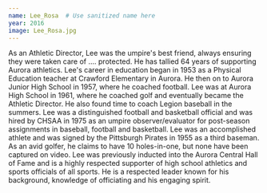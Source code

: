 ```yaml
---
name: Lee_Rosa  # Use sanitized name here
year: 2016
image: Lee_Rosa.jpg
---
```


As an Athletic Director, Lee was the umpire's best friend, always ensuring they were taken
care of .... protected. He has tallied 64 years of supporting Aurora athletics. Lee's career in
education began in 1953 as a Physical Education teacher at Crawford Elementary in Aurora.
He then on to Aurora Junior High School in 1957, where he coached football. Lee was at
Aurora High School in 1961, where he coached golf and eventually became the Athletic
Director. He also found time to coach Legion baseball in the summers.
Lee was a distinguished football and basketball official and was hired by CHSAA in 1975 as
an umpire observer/evaluator for post-season assignments in baseball, football and
basketball.
Lee was an accomplished athlete and was signed by the Pittsburgh Pirates in 1955 as a third
baseman. As an avid golfer, he claims to have 10 holes-in-one, but none have been captured
on video.
Lee was previously inducted into the Aurora Central Hall of Fame and is a highly respected
supporter of high school athletics and sports officials of all sports.
He is a respected leader known for his background, knowledge of officiating and his
engaging spirit.